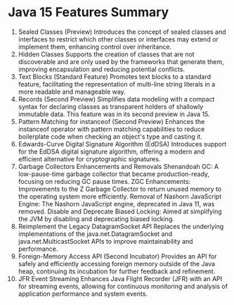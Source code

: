 # Java 15 Features Summary

1. Sealed Classes (Preview)
   Introduces the concept of sealed classes and interfaces to restrict which other classes or interfaces may extend or implement them, enhancing control over inheritance.
2. Hidden Classes
   Supports the creation of classes that are not discoverable and are only used by the frameworks that generate them, improving encapsulation and reducing potential conflicts.
3. Text Blocks (Standard Feature)
   Promotes text blocks to a standard feature, facilitating the representation of multi-line string literals in a more readable and manageable way.
4. Records (Second Preview)
   Simplifies data modeling with a compact syntax for declaring classes as transparent holders of shallowly immutable data. This feature was in its second preview in Java 15.
5. Pattern Matching for instanceof (Second Preview)
   Enhances the instanceof operator with pattern matching capabilities to reduce boilerplate code when checking an object's type and casting it.
6. Edwards-Curve Digital Signature Algorithm (EdDSA)
   Introduces support for the EdDSA digital signature algorithm, offering a modern and efficient alternative for cryptographic signatures.
7. Garbage Collectors Enhancements and Removals
   Shenandoah GC: A low-pause-time garbage collector that became production-ready, focusing on reducing GC pause times.
   ZGC Enhancements: Improvements to the Z Garbage Collector to return unused memory to the operating system more efficiently.
   Removal of Nashorn JavaScript Engine: The Nashorn JavaScript engine, deprecated in Java 11, was removed.
   Disable and Deprecate Biased Locking: Aimed at simplifying the JVM by disabling and deprecating biased locking.
8. Reimplement the Legacy DatagramSocket API
   Replaces the underlying implementations of the java.net.DatagramSocket and java.net.MulticastSocket APIs to improve maintainability and performance.
9. Foreign-Memory Access API (Second Incubator)
   Provides an API for safely and efficiently accessing foreign memory outside of the Java heap, continuing its incubation for further feedback and refinement.
10. JFR Event Streaming
    Enhances Java Flight Recorder (JFR) with an API for streaming events, allowing for continuous monitoring and analysis of application performance and system events.
